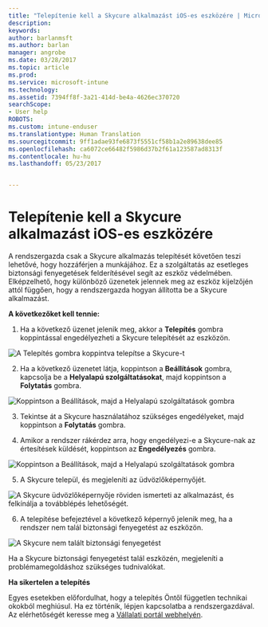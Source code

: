 ```yaml
---
title: "Telepítenie kell a Skycure alkalmazást iOS-es eszközére | Microsoft Docs"
description: 
keywords: 
author: barlanmsft
ms.author: barlan
manager: angrobe
ms.date: 03/28/2017
ms.topic: article
ms.prod: 
ms.service: microsoft-intune
ms.technology: 
ms.assetid: 7394ff8f-3a21-414d-be4a-4626ec370720
searchScope:
- User help
ROBOTS: 
ms.custom: intune-enduser
ms.translationtype: Human Translation
ms.sourcegitcommit: 9ff1adae93fe6873f5551cf58b1a2e89638dee85
ms.openlocfilehash: ca6072ce66482f5986d37b2f61a123587ad8313f
ms.contentlocale: hu-hu
ms.lasthandoff: 05/23/2017


---
```


# <a name="you-need-to-install-skycure-on-your-ios-device"></a>Telepítenie kell a Skycure alkalmazást iOS-es eszközére

A rendszergazda csak a Skycure alkalmazás telepítését követően teszi lehetővé, hogy hozzáférjen a munkájához. Ez a szolgáltatás az esetleges biztonsági fenyegetések felderítésével segít az eszköz védelmében. Elképzelhető, hogy különböző üzenetek jelennek meg az eszköz kijelzőjén attól függően, hogy a rendszergazda hogyan állította be a Skycure alkalmazást.

**A következőket kell tennie:**

1.    Ha a következő üzenet jelenik meg, akkor a **Telepítés** gombra koppintással engedélyezheti a Skycure telepítését az eszközön.

  ![A Telepítés gombra koppintva telepítse a Skycure-t](./media/ios-mtd-install-app-request.png)

2. Ha a következő üzenetet látja, koppintson a **Beállítások** gombra, kapcsolja be a **Helyalapú szolgáltatásokat**, majd koppintson a **Folytatás** gombra.

  ![Koppintson a Beállítások, majd a Helyalapú szolgáltatások gombra](./media/ios-skycure-allow-location-services.png)

3. Tekintse át a Skycure használatához szükséges engedélyeket, majd koppintson a **Folytatás** gombra.

4. Amikor a rendszer rákérdez arra, hogy engedélyezi-e a Skycure-nak az értesítések küldését, koppintson az **Engedélyezés** gombra.

  ![Koppintson a Beállítások, majd a Helyalapú szolgáltatások gombra](./media/ios-skycure-allow-notifications.png)

5. A Skycure települ, és megjeleníti az üdvözlőképernyőjét.

  ![A Skycure üdvözlőképernyője röviden ismerteti az alkalmazást, és felkínálja a továbblépés lehetőségét.](./media/ios-skycure-welcome-screen.png)

6. A telepítése befejeztével a következő képernyő jelenik meg, ha a rendszer nem talál biztonsági fenyegetést az eszközön.

  ![A Skycure nem talált biztonsági fenyegetést](./media/ios-skycure-no-threats-found.png)

Ha a Skycure biztonsági fenyegetést talál eszközén, megjeleníti a problémamegoldáshoz szükséges tudnivalókat.

**Ha sikertelen a telepítés**

Egyes esetekben előfordulhat, hogy a telepítés Öntől független technikai okokból meghiúsul. Ha ez történik, lépjen kapcsolatba a rendszergazdával. Az elérhetőségét keresse meg a [Vállalati portál webhelyén](http://portal.manage.microsoft.com).

